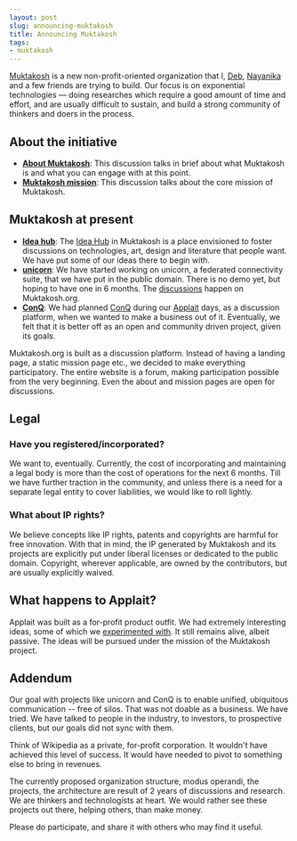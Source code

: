 ```yaml
---
layout: post
slug: announcing-muktakosh
title: Announcing Muktakosh
tags:
- muktakosh
---
```


[Muktakosh][muktakosh] is a new non-profit-oriented organization that I, [Deb][deb], [Nayanika][nayan] and a few friends are trying to build. Our focus is on exponential technologies &mdash; doing researches which require a good amount of time and effort, and are usually difficult to sustain, and build a strong community of thinkers and doers in the process.

## About the initiative

- [**About Muktakosh**](https://muktakosh.org/t/topic/8): This discussion talks in brief about what Muktakosh is and what you can engage with at this point.
- [**Muktakosh mission**](https://muktakosh.org/t/topic/31): This discussion talks about the core mission of Muktakosh.

## Muktakosh at present

- [**Idea hub**][ideas]: The [Idea Hub][ideas] in Muktakosh is a place envisioned to foster discussions on technologies, art, design and literature that people want. We have put some of our ideas there to begin with.
- [**unicorn**][unicorn]: We have started working on unicorn, a federated connectivity suite, that we have put in the public domain. There is no demo yet, but hoping to have one in 6 months. The [discussions](https://muktakosh.org/c/unicorn) happen on Muktakosh.org.
- [**ConQ**][conq]: We had planned [ConQ][conq] during our [Applait][applait] days, as a discussion platform, when we wanted to make a business out of it. Eventually, we felt that it is better off as an open and community driven project, given its goals.

Muktakosh.org is built as a discussion platform. Instead of having a landing page, a static mission page etc., we decided to make everything participatory. The entire website is a forum, making participation possible from the very beginning. Even the about and mission pages are open for discussions.

## Legal

### Have you registered/incorporated?

We want to, eventually. Currently, the cost of incorporating and maintaining a legal body is more than the cost of operations for the next 6 months. Till we have further traction in the community, and unless there is a need for a separate legal entity to cover liabilities, we would like to roll lightly.

### What about IP rights?

We believe concepts like IP rights, patents and copyrights are harmful for free innovation. With that in mind, the IP generated by Muktakosh and its projects are explicitly put under liberal licenses or dedicated to the public domain. Copyright, wherever applicable, are owned by the contributors, but are usually explicitly waived.

## What happens to Applait?

Applait was built as a for-profit product outfit. We had extremely interesting ideas, some of which we [experimented with][grouphone]. It still remains alive, albeit passive. The ideas will be pursued under the mission of the Muktakosh project.

## Addendum

Our goal with projects like unicorn and ConQ is to enable unified, ubiquitous communication -- free of silos. That was not doable as a business. We have tried. We have talked to people in the industry, to investors, to prospective clients, but our goals did not sync with them.

Think of Wikipedia as a private, for-profit corporation. It wouldn't have achieved this level of success. It would have needed to pivot to something else to bring in revenues.

The currently proposed organization structure, modus operandi, the projects, the architecture are result of 2 years of discussions and research. We are thinkers and technologists at heart. We would rather see these projects out there, helping others, than make money.

Please do participate, and share it with others who may find it useful.

[muktakosh]: https://muktakosh.org
[conq]: https://muktakosh.org/t/topic/21
[ideas]: https://muktakosh.org/c/ideas
[unicorn]: https://github.com/muktakosh/unicorn/
[deb]: http://debs.io
[nayan]: https://twitter.com/pawzoned
[applait]: http://applait.com
[grouphone]: https://grouphone.me
